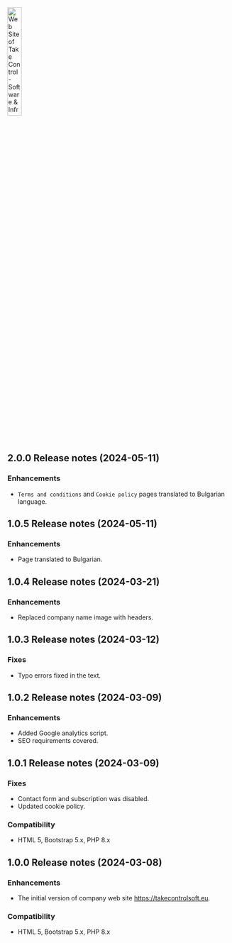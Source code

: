 <img src="https://takecontrolsoft.eu/assets/img/takecontrolsoft-logo-green.png" alt="Web Site of Take Control - Software & Infrastructure" width="25%">

## 2.0.0 Release notes (2024-05-11)

### Enhancements
* `Terms and conditions` and `Cookie policy` pages translated to Bulgarian language.

## 1.0.5 Release notes (2024-05-11)

### Enhancements
* Page translated to Bulgarian.

## 1.0.4 Release notes (2024-03-21)

### Enhancements
* Replaced company name image with headers.

## 1.0.3 Release notes (2024-03-12)

### Fixes
* Typo errors fixed in the text.

## 1.0.2 Release notes (2024-03-09)

### Enhancements
* Added Google analytics script.
* SEO requirements covered.

## 1.0.1 Release notes (2024-03-09)

### Fixes
* Contact form and subscription was disabled.
* Updated cookie policy.


### Compatibility
* HTML 5, Bootstrap 5.x, PHP 8.x

## 1.0.0 Release notes (2024-03-08)

### Enhancements
* The initial version of company web site https://takecontrolsoft.eu.

### Compatibility
* HTML 5, Bootstrap 5.x, PHP 8.x